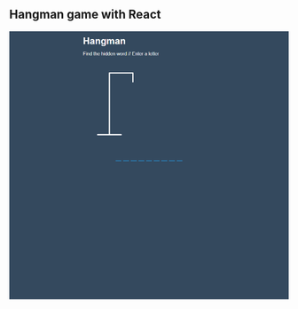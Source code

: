 ## Hangman game with React

![Presentation GIF](https://github.com/JosePedroSilva/react_hangman/blob/master//gif/hangman.gif)